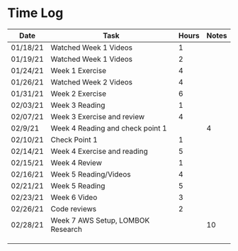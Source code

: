 # Time Log
|Date|Task|Hours|Notes|
|------|------|-------|------|
|01/18/21|Watched Week 1 Videos|1||
|01/19/21|Watched Week 1 Videos|2||
|01/24/21|Week 1 Exercise|4||
|01/26/21|Watched Week 2 Videos|4||
|01/31/21|Week 2 Exercise|6||
|02/03/21|Week 3 Reading|1||
|02/07/21|Week 3 Exercise and review|4||
|02/9/21|Week 4 Reading and check point 1||4|
|02/10/21|Check Point 1 |1||
|02/14/21|Week 4 Exercise and reading|5||
|02/15/21|Week 4 Review|1||
|02/16/21|Week 5 Reading/Videos|4||
|02/21/21|Week 5 Reading|5||
|02/23/21|Week 6 Video |3||
|02/26/21|Code reviews|2||
|02/28/21|Week 7 AWS Setup, LOMBOK Research||10|
|||||
|||||
|||||


